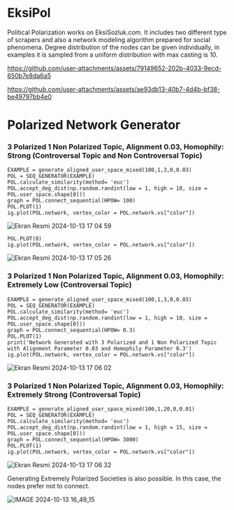 # EksiPol
Political Polarization works on EksiSozluk.com. It includes two different type of scrapers and also a network modeling algorithm prepared for social phenomena. Degree distribution of the nodes can be given individually, in examples it is sampled from a uniform distribution with max casting is 10. 



https://github.com/user-attachments/assets/79149652-202b-4033-9ecd-650b7e8da6a5



https://github.com/user-attachments/assets/ae93db13-40b7-4d4b-bf38-be49797bb4e0



# Polarized Network Generator



### 3 Polarized 1 Non Polarized Topic, Alignment 0.03, Homophily: Strong (Controversal Topic and Non Controversal Topic)

```
EXAMPLE = generate_aligned_user_space_mixed(100,1,3,0,0.03)
POL = SEQ_GENERATOR(EXAMPLE)
POL.calculate_similarity(method= 'euc')
POL.accept_deg_dist(np.random.randint(low = 1, high = 10, size = POL.user_space.shape[0]))
graph = POL.connect_sequential(HPOW= 100)
POL.PLOT(1)
ig.plot(POL.network, vertex_color = POL.network.vs["color"])
```
![Ekran Resmi 2024-10-13 17 04 59](https://github.com/user-attachments/assets/9decf964-1632-4c37-87a3-492a5fa87bb2)


```
POL.PLOT(0)
ig.plot(POL.network, vertex_color = POL.network.vs["color"])
```
![Ekran Resmi 2024-10-13 17 05 26](https://github.com/user-attachments/assets/f0e73d4f-880c-4388-aacf-59052050024f)



### 3 Polarized 1 Non Polarized Topic, Alignment 0.03, Homophily: Extremely Low (Controversal Topic)

```
EXAMPLE = generate_aligned_user_space_mixed(100,1,3,0,0.03)
POL = SEQ_GENERATOR(EXAMPLE)
POL.calculate_similarity(method= 'euc')
POL.accept_deg_dist(np.random.randint(low = 1, high = 10, size = POL.user_space.shape[0]))
graph = POL.connect_sequential(HPOW= 0.3)
POL.PLOT(1)
print('Network Generated with 3 Polarized and 1 Non Polarized Topic with Alignment Parameter 0.03 and Homophily Parameter 0.3')
ig.plot(POL.network, vertex_color = POL.network.vs["color"])
```
![Ekran Resmi 2024-10-13 17 06 02](https://github.com/user-attachments/assets/6c876c55-0fa5-4f34-bc29-ee233834e00d)


### 3 Polarized 1 Non Polarized Topic, Alignment 0.03, Homophily: Extremely Strong (Controversal Topic)
```
EXAMPLE = generate_aligned_user_space_mixed(100,1,20,0,0.01)
POL = SEQ_GENERATOR(EXAMPLE)
POL.calculate_similarity(method= 'euc')
POL.accept_deg_dist(np.random.randint(low = 1, high = 15, size = POL.user_space.shape[0]))
graph = POL.connect_sequential(HPOW= 3000)
POL.PLOT(1)
ig.plot(POL.network, vertex_color = POL.network.vs["color"])
```
![Ekran Resmi 2024-10-13 17 06 32](https://github.com/user-attachments/assets/1135dda8-3a14-4e5d-aea3-b584d69dac06)

Generating Extremely Polarized Societies is also possible. In this case, the nodes prefer not to connect.

![IMAGE 2024-10-13 16_49_15](https://github.com/user-attachments/assets/ad4082d7-e204-43ac-8cc8-07a851242cd8)








